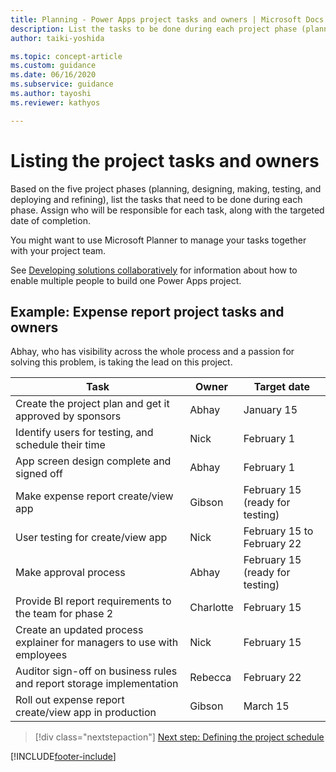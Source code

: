 ```yaml
---
title: Planning - Power Apps project tasks and owners | Microsoft Docs
description: List the tasks to be done during each project phase (planning, designing, making, testing, and deploying and refining) and who will be responsible for each task.
author: taiki-yoshida

ms.topic: concept-article
ms.custom: guidance
ms.date: 06/16/2020
ms.subservice: guidance
ms.author: tayoshi
ms.reviewer: kathyos

---
```


# Listing the project tasks and owners

Based on the five project phases (planning, designing, making, testing, and deploying and refining),
list the tasks that need to be done during each phase. Assign who will be
responsible for each task, along with the targeted date of completion.

You might want to use Microsoft Planner to manage your tasks together with your
project team.

See [Developing solutions collaboratively](making-phase.md#developing-solutions-collaboratively) for information about how to enable
multiple people to build one Power Apps project.

## Example: Expense report project tasks and owners

Abhay, who has visibility across the whole process and a passion for
solving this problem, is taking the lead on this project.

| Task                                                                    | Owner     | Target date                     |
|-------------------------------------------------------------------------|-----------|---------------------------------|
| Create the project plan and get it approved by sponsors                 | Abhay     | January 15                      |
| Identify users for testing, and schedule their time                     | Nick      | February 1                      |
| App screen design complete and signed off                               | Abhay     | February 1                      |
| Make expense report create/view app                                     | Gibson    | February 15 (ready for testing) |
| User testing for create/view app                                        | Nick      | February 15 to February 22      |
| Make approval process                                                   | Abhay     | February 15 (ready for testing) |
| Provide BI report requirements to the team for phase 2                  | Charlotte | February 15                     |
| Create an updated process explainer for managers to use with employees  | Nick      | February 15                     |
| Auditor sign-off on business rules and report storage implementation    | Rebecca   | February 22                     |
| Roll out expense report create/view app in production                   | Gibson    | March 15                        |

> [!div class="nextstepaction"]
> [Next step: Defining the project schedule](defining-project-schedule.md)


[!INCLUDE[footer-include](../../includes/footer-banner.md)]
